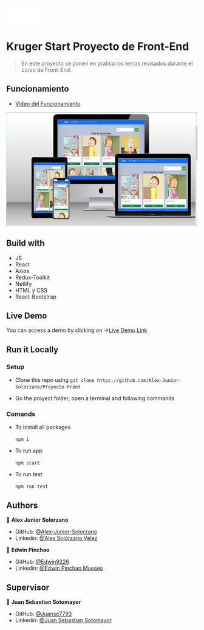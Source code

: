 <img src='./src/images/logo2.png' height='50px'>


# Kruger Start Proyecto de Front-End


 > En este proyecto se ponen en pratica los temas revisados durante el curso de Front-End.


## Funcionamiento

  - [Video del Funcionamiento](https://www.youtube.com/watch?v=KYR1tryOyyE)


 <img src='./src/images/123.png' height='300px'>


## Build with 

 - JS
 - React
 - Axios
 - Redux-Toolkit
 - Netlify
 - HTML y CSS
 - React-Bootstrap


## Live Demo

 You can access a demo by clicking on ->[Live Demo Link](https://zippy-granita-c83af5.netlify.app)


## Run it Locally


 ### Setup
 
  - Clone this repo using `git clone https://github.com/Alex-Junior-Solorzano/Proyecto-Front`

  - Go the proyect folder, open a terminal and following commands

 ### Comands


  - To install all packages

    `npm i`

  - To run app

    `npm start`

  - To run test

    `npm run test`


## Authors

 👤 **Alex Junior Solorzano**

 - GitHub: [@Alex-Junior-Solorzano](https://github.com/Alex-Junior-Solorzano)
 - Linkedin: [@Alex Solórzano Vélez](https://www.linkedin.com/in/alex-solórzano-vélez/)

 👤 **Edwin Pinchao**

 - GitHub: [@Edwin9226](https://github.com/Edwin9226)
 - Linkedin: [@Edwin Pinchao Mueses](https://www.linkedin.com/in/edwin-pinchao-mueses-951130175/)

## Supervisor

 👤 **Juan Sebastian Sotomayor**

 - GitHub: [@Juanse7793](https://github.com/Juanse7793)
 - Linkedin: [@Juan Sebastian Sotomayor](https://www.linkedin.com/in/juansebastiansotomayor/)